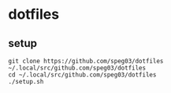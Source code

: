 # dotfiles

## setup

```text
git clone https://github.com/speg03/dotfiles ~/.local/src/github.com/speg03/dotfiles
cd ~/.local/src/github.com/speg03/dotfiles
./setup.sh
```
